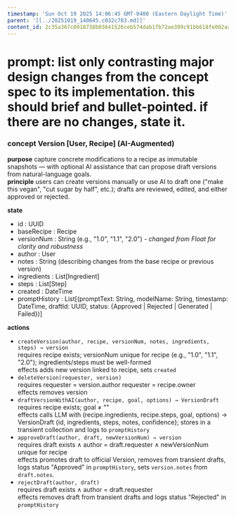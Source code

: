 ```yaml
---
timestamp: 'Sun Oct 19 2025 14:06:45 GMT-0400 (Eastern Daylight Time)'
parent: '[[../20251019_140645.c032c783.md]]'
content_id: 2c35a367c0918738b03641526ceb574dab1fb72ae399c91bb618fe002aad2ae9
---
```


# prompt: list only contrasting major design changes from the concept spec to its implementation. this should brief and bullet-pointed. if there are no changes, state it.

### concept Version \[User, Recipe] (AI-Augmented)

**purpose** capture concrete modifications to a recipe as immutable snapshots — with optional AI assistance that can propose draft versions from natural-language goals.\
**principle** users can create versions manually or use AI to draft one ("make this vegan", "cut sugar by half", etc.); drafts are reviewed, edited, and either approved or rejected.

**state**

* id : UUID
* baseRecipe : Recipe
* versionNum : String (e.g., "1.0", "1.1", "2.0") - *changed from Float for clarity and robustness*
* author : User
* notes : String (describing changes from the base recipe or previous version)
* ingredients : List\[Ingredient]
* steps : List\[Step]
* created : DateTime
* promptHistory : List\[(promptText: String, modelName: String, timestamp: DateTime, draftId: UUID, status: {Approved | Rejected | Generated | Failed})]

**actions**

* `createVersion(author, recipe, versionNum, notes, ingredients, steps) → version`\
  requires recipe exists; versionNum unique for recipe (e.g., "1.0", "1.1", "2.0"); ingredients/steps must be well-formed\
  effects adds new version linked to recipe, sets `created`
* `deleteVersion(requester, version)`\
  requires requester = version.author  requester = recipe.owner\
  effects removes version
* `draftVersionWithAI(author, recipe, goal, options) → VersionDraft`\
  requires recipe exists; goal ≠ ""\
  effects calls LLM with (recipe.ingredients, recipe.steps, goal, options) → VersionDraft {id, ingredients, steps, notes, confidence}; stores in a transient collection and logs to `promptHistory`
* `approveDraft(author, draft, newVersionNum) → version`\
  requires draft exists ∧ author = draft.requester ∧ newVersionNum unique for recipe\
  effects promotes draft to official Version, removes from transient drafts, logs status "Approved" in `promptHistory`, sets `version.notes` from `draft.notes`.
* `rejectDraft(author, draft)`\
  requires draft exists ∧ author = draft.requester\
  effects removes draft from transient drafts and logs status "Rejected" in `promptHistory`
